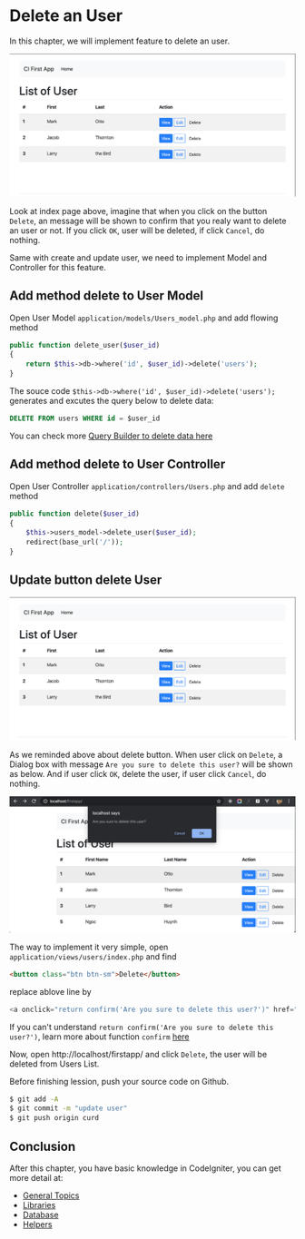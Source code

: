 # Delete an User

In this chapter, we will implement feature to delete an user.

![](./images/index_page.png)

Look at index page above, imagine that when you click on the button `Delete`, an message will be shown to confirm that you realy want to delete an user or not. If you click `OK`, user will be deleted, if click `Cancel`, do nothing.

Same with create and update user, we need to implement Model and Controller for this feature.

## Add method delete to User Model

Open User Model `application/models/Users_model.php` and add flowing method

```php
public function delete_user($user_id)
{
    return $this->db->where('id', $user_id)->delete('users');
}
```

The souce code `$this->db->where('id', $user_id)->delete('users');` generates and excutes the query below to delete data:

```SQL
DELETE FROM users WHERE id = $user_id
```

You can check more [Query Builder to delete data here](https://codeigniter.com/user_guide/database/query_builder.html#deleting-data)


## Add method delete to User Controller

Open User Controller `application/controllers/Users.php` and add `delete` method

```php
public function delete($user_id)
{
    $this->users_model->delete_user($user_id);
    redirect(base_url('/'));
}
```

## Update button delete User

![](./images/index_page.png)

As we reminded above about delete button. When user click on `Delete`, a Dialog box with message `Are you sure to delete this user?` will be shown as below. And if user click `OK`, delete the user, if user click `Cancel`, do nothing.

![](./images/ci_delete_confirm.png)


The way to implement it very simple, open `application/views/users/index.php` and find

```html
<button class="btn btn-sm">Delete</button>
```

replace ablove line by

```php
<a onclick="return confirm('Are you sure to delete this user?')" href="<?php echo site_url("users/delete/$user[id]"); ?>"><button class="btn btn-sm">Delete</button></a>
```

If you can't understand `return confirm('Are you sure to delete this user?')`, learn more about function `confirm` [here](https://www.w3schools.com/jsref/met_win_confirm.asp)


Now, open http://localhost/firstapp/ and click `Delete`, the user will be deleted from Users List.

Before finishing lession, push your source code on Github.

```bash
$ git add -A
$ git commit -m "update user"
$ git push origin curd
```

## Conclusion

After this chapter, you have basic knowledge in CodeIgniter, you can get more detail at:

- [General Topics](https://codeigniter.com/user_guide/general/index.html)
- [Libraries](https://codeigniter.com/user_guide/libraries/index.html)
- [Database](https://codeigniter.com/user_guide/database/index.html)
- [Helpers](https://codeigniter.com/user_guide/helpers/index.html)

